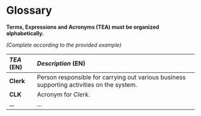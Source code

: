 # Glossary

**Terms, Expressions and Acronyms (TEA) must be organized alphabetically.**

_(Complete according to the provided example)_

| **_TEA_** (EN)  |  **_Description_** (EN)                                           |                                       
|:------------------------|:--------------------------------------------|
| **Clerk** |  Person responsible for carrying out various business supporting activities on the system. |
| **CLK** |  Acronym for _Clerk_.|
| **...** |  ...|